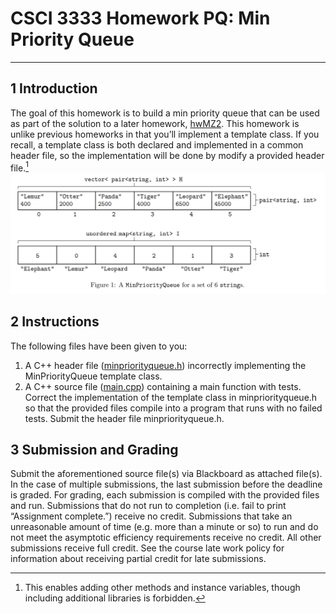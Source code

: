 # CSCI 3333 Homework PQ: Min Priority Queue
---
## 1 Introduction
The goal of this homework is to build a min priority queue that can be used as part of the solution to a
later homework, [hwMZ2](https://faculty.utrgv.edu/robert.schweller/CS3333/hwMZ2.pdf). This homework is unlike previous homeworks in that you’ll implement a template
class. If you recall, a template class is both declared and implemented in a common header file, so the
implementation will be done by modify a provided header file.[^1]
![...](Screenshot25_10_21.png)
[^1]: This enables adding other methods and instance variables, though including additional libraries is forbidden.
## 2 Instructions
The following files have been given to you:
1. A C++ header file ([minpriorityqueue.h](https://faculty.utrgv.edu/robert.schweller/CS3333/hwPQ/main.cpp)) incorrectly implementing the MinPriorityQueue template
class.
2. A C++ source file ([main.cpp]()) containing a main function with tests.
Correct the implementation of the template class in minpriorityqueue.h so that the provided files compile
into a program that runs with no failed tests. Submit the header file minpriorityqueue.h.
## 3 Submission and Grading
Submit the aforementioned source file(s) via Blackboard as attached file(s). In the case of multiple submissions, the last submission before the deadline is graded.
For grading, each submission is compiled with the provided files and run. Submissions that do not run
to completion (i.e. fail to print “Assignment complete.”) receive no credit. Submissions that take an
unreasonable amount of time (e.g. more than a minute or so) to run and do not meet the asymptotic
efficiency requirements receive no credit. All other submissions receive full credit.
See the course late work policy for information about receiving partial credit for late submissions.
